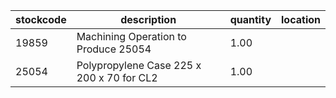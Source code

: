 |stockcode|description|quantity|location|
|---------|-----------|--------|--------|
|19859|Machining Operation to Produce 25054|1.00||
|25054|Polypropylene Case 225 x 200 x 70 for CL2|1.00||
